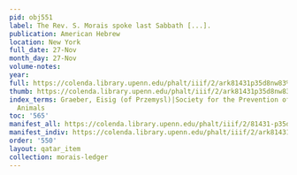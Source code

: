 ```yaml
---
pid: obj551
label: The Rev. S. Morais spoke last Sabbath [...].
publication: American Hebrew
location: New York
full_date: 27-Nov
month_day: 27-Nov
volume-notes:
year:
full: https://colenda.library.upenn.edu/phalt/iiif/2/ark81431p35d8nw83%2FSHA256E-s7249793--ff9a6ac5e10608674ab96ede4cd8537abdd45c15f013d06cd5058cda07de6e45.jpeg/full/3500,/0/default.jpg
thumb: https://colenda.library.upenn.edu/phalt/iiif/2/ark81431p35d8nw83%2FSHA256E-s7249793--ff9a6ac5e10608674ab96ede4cd8537abdd45c15f013d06cd5058cda07de6e45.jpeg/full/!200,200/0/default.jpg
index_terms: Graeber, Eisig (of Przemysl)|Society for the Prevention of Cruelty to
  Animals
toc: '565'
manifest_all: https://colenda.library.upenn.edu/phalt/iiif/2/81431-p35d8nw83/manifest
manifest_indiv: https://colenda.library.upenn.edu/phalt/iiif/2/ark81431p35d8nw83%2FSHA256E-s7249793--ff9a6ac5e10608674ab96ede4cd8537abdd45c15f013d06cd5058cda07de6e45.jpeg
order: '550'
layout: qatar_item
collection: morais-ledger
---
```

